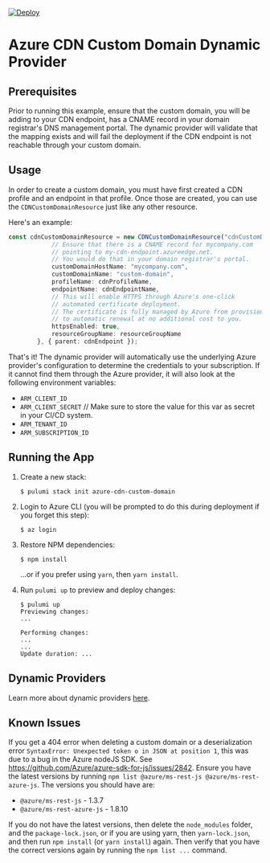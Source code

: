 [![Deploy](https://get.pulumi.com/new/button.svg)](https://app.pulumi.com/new)

# Azure CDN Custom Domain Dynamic Provider

## Prerequisites

Prior to running this example, ensure that the custom domain, you will be adding to your CDN endpoint, has a CNAME record in your domain registrar's DNS management portal. The dynamic provider will validate that the mapping exists and will fail the deployment if the CDN endpoint is not reachable through your custom domain.

## Usage

In order to create a custom domain, you must have first created a CDN profile and an endpoint in that profile. Once those are created, you can use the `CDNCustomDomainResource` just like any other resource.

Here's an example:

```ts
const cdnCustomDomainResource = new CDNCustomDomainResource("cdnCustomDomain", {
            // Ensure that there is a CNAME record for mycompany.com
            // pointing to my-cdn-endpoint.azureedge.net.
            // You would do that in your domain registrar's portal.
            customDomainHostName: "mycompany.com",
            customDomainName: "custom-domain",
            profileName: cdnProfileName,
            endpointName: cdnEndpointName,
            // This will enable HTTPS through Azure's one-click
            // automated certificate deployment.
            // The certificate is fully managed by Azure from provisioning
            // to automatic renewal at no additional cost to you.
            httpsEnabled: true,
            resourceGroupName: resourceGroupName
        }, { parent: cdnEndpoint });
```

That's it! The dynamic provider will automatically use the underlying Azure provider's configuration to determine the credentials to your subscription. If it cannot find them through the Azure provider, it will also look at the following environment variables:

- `ARM_CLIENT_ID`
- `ARM_CLIENT_SECRET` // Make sure to store the value for this var as secret in your CI/CD system.
- `ARM_TENANT_ID`
- `ARM_SUBSCRIPTION_ID`

## Running the App

1.  Create a new stack:

    ```
    $ pulumi stack init azure-cdn-custom-domain
    ```

1.  Login to Azure CLI (you will be prompted to do this during deployment if you forget this step):

    ```
    $ az login
    ```

1.  Restore NPM dependencies:

    ```
    $ npm install
    ```

    ...or if you prefer using `yarn`, then `yarn install`.

1.  Run `pulumi up` to preview and deploy changes:

    ``` 
    $ pulumi up
    Previewing changes:
    ...

    Performing changes:
    ...
    ...
    Update duration: ...
    ```

## Dynamic Providers

Learn more about dynamic providers [here](https://pulumi.io/reference/programming-model/#dynamicproviders).

## Known Issues

If you get a 404 error when deleting a custom domain or a deserialization error `SyntaxError: Unexpected token o in JSON at position 1`, this was due to a bug in the Azure nodeJS SDK. See https://github.com/Azure/azure-sdk-for-js/issues/2842. Ensure you have the latest versions by running `npm list @azure/ms-rest-js @azure/ms-rest-azure-js`. The versions you should have are:
- `@azure/ms-rest-js` - 1.3.7
- `@azure/ms-rest-azure-js` - 1.8.10

If you do not have the latest versions, then delete the `node_modules` folder, and the `package-lock.json`, or if you are using yarn, then `yarn-lock.json`, and then run `npm install` (or `yarn install`) again. Then verify that you have the correct versions again by running the `npm list ...` command.
